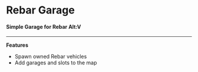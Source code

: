 # Rebar Garage
#### Simple Garage for Rebar Alt:V

___
**Features**
- Spawn owned Rebar vehicles
- Add garages and slots to the map
